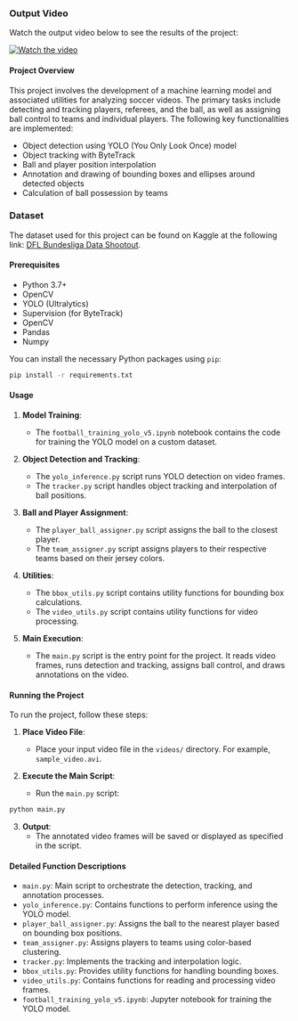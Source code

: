 ### Output Video

Watch the output video below to see the results of the project:

[![Watch the video](https://youtu.be/cuGkvljqws0)](https://youtu.be/cuGkvljqws0)


#### Project Overview

This project involves the development of a machine learning model and associated utilities for analyzing soccer videos. The primary tasks include detecting and tracking players, referees, and the ball, as well as assigning ball control to teams and individual players. The following key functionalities are implemented:

- Object detection using YOLO (You Only Look Once) model
- Object tracking with ByteTrack
- Ball and player position interpolation
- Annotation and drawing of bounding boxes and ellipses around detected objects
- Calculation of ball possession by teams



### Dataset

The dataset used for this project can be found on Kaggle at the following link: [DFL Bundesliga Data Shootout](https://www.kaggle.com/competitions/dfl-bundesliga-data-shootout/data?select=clips). 



#### Prerequisites

- Python 3.7+
- OpenCV
- YOLO (Ultralytics)
- Supervision (for ByteTrack)
- OpenCV
- Pandas
- Numpy

You can install the necessary Python packages using `pip`:

```sh
pip install -r requirements.txt
```

#### Usage

1. **Model Training**:
   - The `football_training_yolo_v5.ipynb` notebook contains the code for training the YOLO model on a custom dataset.

2. **Object Detection and Tracking**:
   - The `yolo_inference.py` script runs YOLO detection on video frames.
   - The `tracker.py` script handles object tracking and interpolation of ball positions.
   
3. **Ball and Player Assignment**:
   - The `player_ball_assigner.py` script assigns the ball to the closest player.
   - The `team_assigner.py` script assigns players to their respective teams based on their jersey colors.

4. **Utilities**:
   - The `bbox_utils.py` script contains utility functions for bounding box calculations.
   - The `video_utils.py` script contains utility functions for video processing.

5. **Main Execution**:
   - The `main.py` script is the entry point for the project. It reads video frames, runs detection and tracking, assigns ball control, and draws annotations on the video.

#### Running the Project

To run the project, follow these steps:

1. **Place Video File**:
   - Place your input video file in the `videos/` directory. For example, `sample_video.avi`.

2. **Execute the Main Script**:
   - Run the `main.py` script:

```sh
python main.py
```

3. **Output**:
   - The annotated video frames will be saved or displayed as specified in the script.

#### Detailed Function Descriptions

- `main.py`: Main script to orchestrate the detection, tracking, and annotation processes.
- `yolo_inference.py`: Contains functions to perform inference using the YOLO model.
- `player_ball_assigner.py`: Assigns the ball to the nearest player based on bounding box positions.
- `team_assigner.py`: Assigns players to teams using color-based clustering.
- `tracker.py`: Implements the tracking and interpolation logic.
- `bbox_utils.py`: Provides utility functions for handling bounding boxes.
- `video_utils.py`: Contains functions for reading and processing video frames.
- `football_training_yolo_v5.ipynb`: Jupyter notebook for training the YOLO model.

